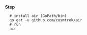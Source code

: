 **Step**

```shell
  # install air (GoPath/bin)
  go get -u github.com/cosmtrek/air
  # run
  air
```
